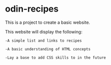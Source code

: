 # odin-recipes
This is a project to create a basic website.

This website will display the following:

    -A simple list and links to recipes

    -A basic understanding of HTML concepts 

    -Lay a base to add CSS skills to in the future